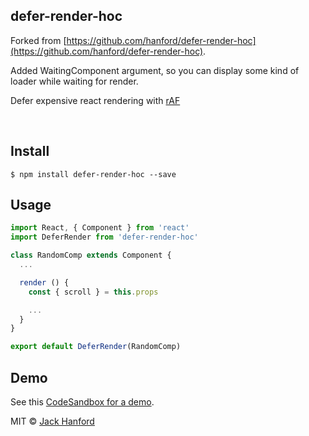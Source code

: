 ## defer-render-hoc

Forked from [https://github.com/hanford/defer-render-hoc](https://github.com/hanford/defer-render-hoc).

Added WaitingComponent argument, so you can display some kind of loader while waiting for render.

Defer expensive react rendering with [rAF](https://www.npmjs.com/package/raf)

<br />

## Install

```
$ npm install defer-render-hoc --save
```

## Usage

```js
import React, { Component } from 'react'
import DeferRender from 'defer-render-hoc'

class RandomComp extends Component {
  ...

  render () {
    const { scroll } = this.props

    ...
  }
}

export default DeferRender(RandomComp)
```

## Demo
See this [CodeSandbox for a demo](https://codesandbox.io/s/pjxkjjxv8m).

MIT © [Jack Hanford](http://jackhanford.com)

